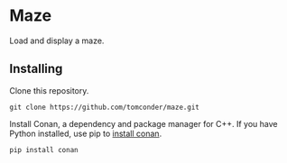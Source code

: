 # Maze

Load and display a maze.

## Installing

Clone this repository.

```
git clone https://github.com/tomconder/maze.git
```

Install Conan, a dependency and package manager for C++. If you have Python installed, use pip
to [install conan](https://docs.conan.io/en/latest/installation.html).

```
pip install conan
```
